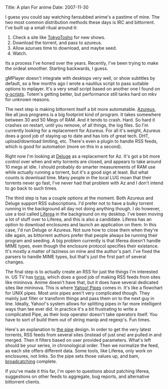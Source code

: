 Title: A plan For anime
Date: 2007-11-30

I guess you could say watching fansubbed anime's a pastime of mine. The two 
most common distribution methods these days is IRC and bittorrent. I've built 
up a small ritual around it:

1. Check a site like [TokyoTosho][1] for new shows. 
2. Download the torrent, and pass to azureus.
3. Allow azurues time to download, and maybe seed. 
4. Watch.

Its a process I've honed over the years. Recently, I've been trying to make 
the ordeal smoother. Starting backwards, I guess. 

gMPlayer doesn't integrate with desktops very well, or show subtitles by 
default, so a few months ago I wrote a nautilus script to pass suitable 
options to mplayer. It's a very small script based on another one I found 
on [g-scripts][2]. Totem's getting better, but performance still tanks hard on
mkv for unknown reasons. 

The next step is making bittorrent itself a bit more automatable. [Azureus][3],
like all java programs is a big footprint kind of program. It takes somewhere 
between 30 and 50 Megs of RAM. And it tends to crash. Hard. So hard it crashes 
on restart, until you remove, of all things, the log files. So I'm currently 
looking for a replacement for Azureus. For all it's weight, Azureus does a 
good job of staying up to date and has lots of great tech. DHT, upload/download
limiting, etc. There's even a plugin to handle RSS feeds, which is good for 
automation (more on this in a second). 

Right now I'm looking at [Deluge][4] as a replacement for Az. It's got a bit 
more control over when and why torrents are closed, and appears to take around 
10 megs at idle. I should probably do smarter measurements of RAM use while 
actually running a torrent, but it's a good sign at least. But what counts is 
download time. Many people in the local LUG moan that their torrents never go 
fast, I've never had that problem with Az and I don't intend to go back to 
such times. 

The third step is has a couple options at the moment. Both Azureus and Deluge 
support RSS subscriptions. I'd prefer not to have a bulky torrent running in 
the background all day not doing anything though. I do however, use a tool 
called [Liferea][5] in the background on my desktop. I've been moving a lot of 
stuff over to Liferea, and this is also a candidate. Liferea has an option to 
download enclosures and launch an application on them. In this case, I'd run 
Deluge or Azureus. Not sure how to close them when they're idle again, as 
bittorrent authors prefer that people always be running their program and 
seeding. A big problem currently is that liferea doesn't handle MIME types, 
even though the enclosure protocol specifies their existance. It's mostly a 
matter of laziness on mine and the author's part. I've fixed the parsers to 
handle MIME types, but that's just the first part of several changes.

The final step is to actually create an RSS for just the things I'm interested 
in. US TV has [tvrss][6], which does a good job of making RSS feeds from sites 
like mininova. Anime doesn't have that, but it does have several dedicated 
sites like mininova. This is where [Yahoo! Pipes][7] comes in.  It's like a 
flowchart for UNIX pipes. Most unix pipes aren't very complicated though. They 
mainly just filter or transform things and pass them on to the next guy in 
line. Ideally, Yahoo!'s system allows for splitting pipes in far more 
intelligent ways than tee ever did. In practice it's a bit frustrating to 
write a complicated Pipe, as their loop operator doesn't take operators 
itself. You have to sort of build them out of string manip and regexp's. Fun 
times.

Here's an explanation to [the pipe][8] design. In order to get the very latest 
torrents, RSS feeds from several sites (instead of just one) are pulled in and 
merged. Then it filters based on user provided parameters. What's left should 
be your series, in chronological order. Then we normalize the feed, as each 
site offers different data. Some tools, like Liferea, only work on enclosures, 
not links. So the pipe sets those values up, and bam, [broadcatching][9] 
complete.

If you've made it this far, I'm open to questions about patching liferea, 
suggestions on other feeds to aggregate, bug reports, and alternative 
bittorrent clients.

   [1]: http://tokyotosho.com/?cat=1

   [2]: http://g-scripts.sourceforge.net/

   [3]: http://azureus.sourceforge.net/

   [4]: http://packages.ubuntu.com/deluge-torrent

   [5]: http://liferea.sourceforge.net/

   [6]: http://tvrss.net

   [7]: http://pipes.yahoo.com/pipes/

   [8]: http://pipes.yahoo.com/jldugger/anime

   [9]: http://en.wikipedia.org/wiki/Broadcatching